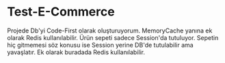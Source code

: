 # Test-E-Commerce
Projede Db'yi Code-First olarak oluşturuyorum. 
MemoryCache yanına ek olarak Redis kullanılabilir.
Ürün sepeti sadece Session'da tutuluyor. Sepetin hiç gitmemesi söz konusu ise Session yerine DB'de tutulabilir ama yavaşlatır. Ek olarak buradada Redis kullanılabilir.
